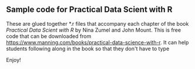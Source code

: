 ## Sample code for Practical Data Scient with R
These are glued together *.r files that accompany each chapter of the book *Practical Data Scient with R* by Nina Zumel and John Mount.  This is free code that can be downloaded from https://www.manning.com/books/practical-data-science-with-r.  It can help students following along in the book so that they don't have to type 

Enjoy!